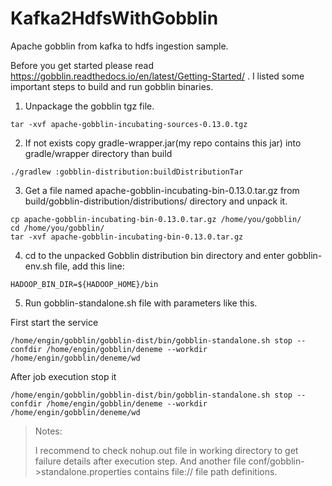# Kafka2HdfsWithGobblin
Apache gobblin from kafka to hdfs ingestion sample.

Before you get started please read https://gobblin.readthedocs.io/en/latest/Getting-Started/ . 
I listed some important steps to build and run gobblin binaries.

1. Unpackage the gobblin tgz file.

```
tar -xvf apache-gobblin-incubating-sources-0.13.0.tgz
```

2. If not exists copy gradle-wrapper.jar(my repo contains this jar) into gradle/wrapper directory than build

```
./gradlew :gobblin-distribution:buildDistributionTar
```

3. Get a file named apache-gobblin-incubating-bin-0.13.0.tar.gz from build/gobblin-distribution/distributions/ directory and unpack it.

```
cp apache-gobblin-incubating-bin-0.13.0.tar.gz /home/you/gobblin/
cd /home/you/gobblin/
tar -xvf apache-gobblin-incubating-bin-0.13.0.tar.gz
```
4. cd to the unpacked Gobblin distribution bin directory and enter gobblin-env.sh file, add this line:

```
HADOOP_BIN_DIR=${HADOOP_HOME}/bin
```

5. Run gobblin-standalone.sh file with parameters like this.

First start the service 
```
/home/engin/gobblin/gobblin-dist/bin/gobblin-standalone.sh stop --confdir /home/engin/gobblin/deneme --workdir /home/engin/gobblin/deneme/wd
```
After job execution stop it
```
/home/engin/gobblin/gobblin-dist/bin/gobblin-standalone.sh stop --confdir /home/engin/gobblin/deneme --workdir /home/engin/gobblin/deneme/wd
```


>Notes:
>
>I recommend to check nohup.out file in working directory to get failure details after execution step. And another file conf/gobblin->standalone.properties contains file:// file path definitions.
>
